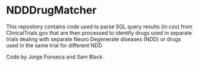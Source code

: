 # NDDDrugMatcher
This repository contains code used to parse SQL query results (in csv) from ClinicalTrials.gov that are then processed to identify drugs used in separate trials dealing with separate Neuro Degenerate diseases (NDD) or drugs used in the same trial for different NDD

Code by Jorge Fonseca and Sam Black
